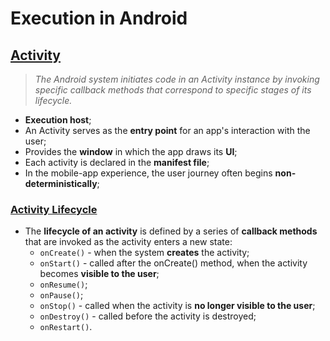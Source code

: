 # Execution in Android

## [Activity](https://developer.android.com/guide/components/activities/intro-activities)

> *The Android system initiates code in an Activity instance by invoking specific callback methods that correspond to specific stages of its lifecycle.*

* **Execution host**;
* An Activity serves as the **entry point** for an app's interaction with the user;
* Provides the **window** in which the app draws its **UI**;
* Each activity is declared in the **manifest file**;
* In the mobile-app experience, the user journey often begins **non-deterministically**;

### [Activity Lifecycle](https://developer.android.com/guide/components/activities/activity-lifecycle)

* The **lifecycle of an activity** is defined by a series of **callback methods** that are invoked as the activity enters a new state:
    * `onCreate()` - when the system **creates** the activity;
    * `onStart()` - called after the onCreate() method, when the activity becomes **visible to the user**;
    * `onResume()`;
    * `onPause()`;
    * `onStop()` - called when the activity is **no longer visible to the user**;
    * `onDestroy()` - called before the activity is destroyed;
    * `onRestart()`.